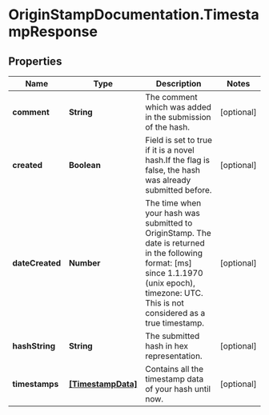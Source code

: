 # OriginStampDocumentation.TimestampResponse

## Properties
Name | Type | Description | Notes
------------ | ------------- | ------------- | -------------
**comment** | **String** | The comment which was added in the submission of the hash. | [optional] 
**created** | **Boolean** | Field is set to true if it is a novel hash.If the flag is false, the hash was already submitted before. | [optional] 
**dateCreated** | **Number** | The time when your hash was submitted to OriginStamp. The date is returned in the following format: [ms] since 1.1.1970 (unix epoch), timezone: UTC. This is not considered as a true timestamp. | [optional] 
**hashString** | **String** | The submitted hash in hex representation. | [optional] 
**timestamps** | [**[TimestampData]**](TimestampData.md) | Contains all the timestamp data of your hash until now. | [optional] 


